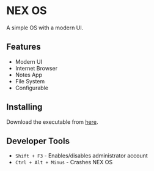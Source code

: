 # NEX OS

A simple OS with a modern UI.

## Features

 - Modern UI
 - Internet Browser
 - Notes App
 - File System
 - Configurable

## Installing

Download the executable from [here](https://github.com/Nanomotion/NEX-OS/tree/master/OSTest/bin/Debug/OSTest.exe).

## Developer Tools

 - `Shift + F3` - Enables/disables administrator account
 - `Ctrl + Alt + Minus` - Crashes NEX OS
